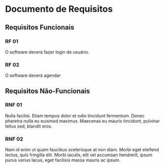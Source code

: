 # Documento de Requisitos

## Requisitos Funcionais

### RF 01

O software deverá fazer login de usuário.

### RF 02

O software deverá agendar
 
## Requisitos Não-Funcionais

### RNF 01

Nulla facilisi. Etiam tempus dolor et odio tincidunt fermentum. Donec pharetra nulla eu euismod maximus. Maecenas eu mauris tincidunt, pulvinar tellus sed, blandit eros.

### RNF 02

Nam id enim ut quam faucibus scelerisque at non diam. Morbi eget eleifend lectus, quis fringilla elit. Morbi iaculis, elit vel accumsan hendrerit, ipsum purus varius lacus, eget facilisis massa mauris ac ipsum.